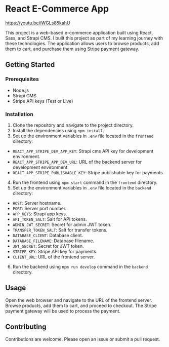 # React E-Commerce App
https://youtu.be/iWGLs85kahU

This project is a web-based e-commerce application built using React, Sass, and Strapi CMS. I built this project as part of my learning journey with these technologies. The application allows users to browse products, add them to cart, and purchase them using Stripe payment gateway.

## Getting Started

### Prerequisites

- Node.js
- Strapi CMS
- Stripe API keys (Test or Live)

### Installation

1. Clone the repository and navigate to the project directory.
2. Install the dependencies using `npm install`.
3. Set up the environment variables in `.env` file located in the `frontend` directory:
  - `REACT_APP_STRIPE_DEV_APP_KEY`: Strapi cms API key for development environment.
  - `REACT_APP_STRIPE_APP_DEV_URL`: URL of the backend server for development environment.
  - `REACT_APP_STRIPE_PUBLISHABLE_KEY`: Stripe publishable key for payments.
4. Run the frontend using `npm start` command in the `frontend` directory.
5. Set up the environment variables in `.env` file located in the `backend` directory:
  - `HOST`: Server hostname.
  - `PORT`: Server port number.
  - `APP_KEYS`: Strapi app keys.
  - `API_TOKEN_SALT`: Salt for API tokens.
  - `ADMIN_JWT_SECRET`: Secret for admin JWT token.
  - `TRANSFER_TOKEN_SALT`: Salt for transfer tokens.
  - `DATABASE_CLIENT`: Database client.
  - `DATABASE_FILENAME`: Database filename.
  - `JWT_SECRET`: Secret for JWT token.
  - `STRIPE_KEY`: Stripe API key for payments.
  - `CLIENT_URL`: URL of the frontend server.
6. Run the backend using `npm run develop` command in the `backend` directory.

## Usage

Open the web browser and navigate to the URL of the frontend server. Browse products, add them to cart, and proceed to checkout. The Stripe payment gateway will be used to process the payment.

## Contributing

Contributions are welcome. Please open an issue or submit a pull request.

